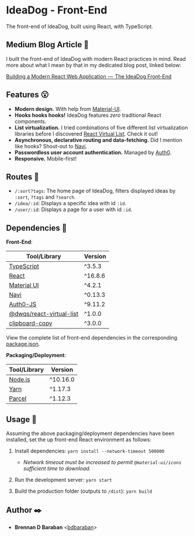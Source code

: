 # IdeaDog - Front-End

The front-end of IdeaDog, built using React, with TypeScript.

## Medium Blog Article :newspaper:

I built the front-end of IdeaDog with modern React practices in mind. Read more about what I mean by that in my dedicated blog post, linked below:

[Building a Modern React Web Application  —  The IdeaDog Front-End](https://medium.com/@bdov_/building-a-modern-react-web-application-the-ideadog-front-end-bc56dd3ca4b6)

## Features :open_mouth:

- **Modern design.** With help from [Material-UI](https://material-ui.com/).
- **Hooks hooks hooks!** IdeaDog features _zero_ traditional React components.
- **List virtualization.** I tried combinations of five different list virtualization libraries before I discovered [React Virtual List](https://www.npmjs.com/package/@dwqs/react-virtual-list). Check it out!
- **Asynchronous, declarative routing and data-fetching.** Did I mention like hooks? Shout-out to [Navi](https://frontarm.com/navi/en/).
- **Passwordless user account authentication.** Managed by [Auth0](https://auth0.com).
- **Responsive.** Mobile-first!

## Routes :light_rail:

- `/:sort?tags`: The home page of IdeaDog, filters displayed ideas by `:sort`, `?tags` and `?search`.
- `/idea/:id`: Displays a specific idea with id `:id`.
- `/user/:id`: Displays a page for a user with id `:id`.

## Dependencies :couple:

**Front-End**:

| Tool/Library                                                                       | Version |
| ---------------------------------------------------------------------------------- | ------- |
| [TypeScript](https://www.typescriptlang.org/)                                      | ^3.5.3  |
| [React](https://reactjs.org/)                                                      | ^16.8.6 |
| [Material UI](https://material-ui.com/)                                            | ^4.2.1  |
| [Navi](https://frontarm.com/navi/)                                                 | ^0.13.3 |
| [Auth0-JS](https://auth0.com)                                                      | ^9.11.2 |
| [@dwqs/react-virtual-list](https://www.npmjs.com/package/@dwqs/react-virtual-list) | ^1.0.0  |
| [clipboard-copy](https://www.npmjs.com/package/clipboard-copy)                     | ^3.0.0  |

View the complete list of front-end dependencies in the corresponding [package.json](./package.json).

**Packaging/Deployment**:

| Tool/Library                      | Version  |
| --------------------------------- | -------- |
| [Node.js](https://nodejs.org/en/) | ^10.16.0 |
| [Yarn](https://yarnpkg.com/en/)   | ^1.17.3  |
| [Parcel](https://parceljs.org/)   | ^1.12.3  |

## Usage :running:

Assuming the above packaging/deployment dependencies have been installed, set the up front-end React environment as follows:

1. Install dependencies: `yarn install --network-timeout 500000`

   - _Network timeout must be increased to permit `@material-ui/icons` sufficient time to download._

2. Run the development server: `yarn start`
3. Build the production folder (outputs to `/dist`): `yarn build`

## Author :black_nib:

- **Brennan D Baraban** <[bdbaraban](https://github.com/bdbaraban)>
